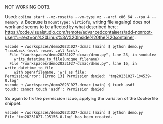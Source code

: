 NOT WORKING OOTB.

Used: `colima start --vz-rosetta --vm-type vz --arch x86_64 --cpu 4 --memory 8`.
Because is `mountType: virtiofs`, writing file (againg) does not work and seems to be affected by what described here: https://code.visualstudio.com/remote/advancedcontainers/add-nonroot-user#:~:text=on%20Linux%3A%20Inside%20the%20container .

```
vscode ➜ /workspaces/demo20231027-dcmac (main) $ python demo.py 
Traceback (most recent call last):
  File "/workspaces/demo20231027-dcmac/demo.py", line 23, in <module>
    write_datetime_to_file(unique_filename)
  File "/workspaces/demo20231027-dcmac/demo.py", line 16, in write_datetime_to_file
    with open(filename, 'w') as file:
PermissionError: [Errno 13] Permission denied: 'tmp20231027-194539-0.log'
vscode ➜ /workspaces/demo20231027-dcmac (main) $ touch asdf
touch: cannot touch 'asdf': Permission denied
```

So again to fix the permission issue,
applying the variation of the Dockerfile snippet.

```
vscode ➜ /workspaces/demo20231027-dcmac (main) $ python demo.py 
File 'tmp20231027-195156-0.log' has been created.
```